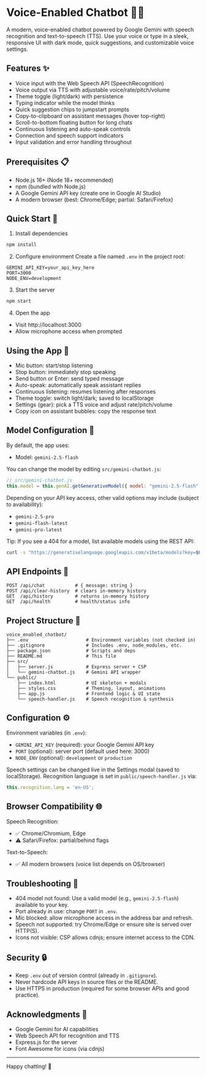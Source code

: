 # Voice-Enabled Chatbot 🤖🎤

A modern, voice-enabled chatbot powered by Google Gemini with speech recognition and text-to-speech (TTS). Use your voice or type in a sleek, responsive UI with dark mode, quick suggestions, and customizable voice settings.

## Features ✨

- Voice input with the Web Speech API (SpeechRecognition)
- Voice output via TTS with adjustable voice/rate/pitch/volume
- Theme toggle (light/dark) with persistence
- Typing indicator while the model thinks
- Quick suggestion chips to jumpstart prompts
- Copy-to-clipboard on assistant messages (hover top-right)
- Scroll-to-bottom floating button for long chats
- Continuous listening and auto-speak controls
- Connection and speech support indicators
- Input validation and error handling throughout

## Prerequisites 📋

- Node.js 16+ (Node 18+ recommended)
- npm (bundled with Node.js)
- A Google Gemini API key (create one in Google AI Studio)
- A modern browser (best: Chrome/Edge; partial: Safari/Firefox)

## Quick Start 🚀

1) Install dependencies
```bash
npm install
```

2) Configure environment
Create a file named `.env` in the project root:
```
GEMINI_API_KEY=your_api_key_here
PORT=3000
NODE_ENV=development
```

3) Start the server
```bash
npm start
```

4) Open the app
- Visit http://localhost:3000
- Allow microphone access when prompted

## Using the App 📖

- Mic button: start/stop listening
- Stop button: immediately stop speaking
- Send button or Enter: send typed message
- Auto-speak: automatically speak assistant replies
- Continuous listening: resumes listening after responses
- Theme toggle: switch light/dark; saved to localStorage
- Settings (gear): pick a TTS voice and adjust rate/pitch/volume
- Copy icon on assistant bubbles: copy the response text

## Model Configuration 🤖

By default, the app uses:

- Model: `gemini-2.5-flash`

You can change the model by editing `src/gemini-chatbot.js`:
```js
// src/gemini-chatbot.js
this.model = this.genAI.getGenerativeModel({ model: "gemini-2.5-flash" });
```
Depending on your API key access, other valid options may include (subject to availability):

- `gemini-2.5-pro`
- `gemini-flash-latest`
- `gemini-pro-latest`

Tip: If you see a 404 for a model, list available models using the REST API:
```bash
curl -s "https://generativelanguage.googleapis.com/v1beta/models?key=$GEMINI_API_KEY"
```

## API Endpoints 🔌

```
POST /api/chat           # { message: string }
POST /api/clear-history  # clears in-memory history
GET  /api/history        # returns in-memory history
GET  /api/health         # health/status info
```

## Project Structure 📁

```
voice_enabled_chatbot/
├── .env                     # Environment variables (not checked in)
├── .gitignore               # Includes .env, node_modules, etc.
├── package.json             # Scripts and deps
├── README.md                # This file
├── src/
│   ├── server.js            # Express server + CSP
│   └── gemini-chatbot.js    # Gemini API wrapper
└── public/
    ├── index.html           # UI skeleton + modals
    ├── styles.css           # Theming, layout, animations
    ├── app.js               # Frontend logic & UI state
    └── speech-handler.js    # Speech recognition & synthesis
```

## Configuration ⚙️

Environment variables (in `.env`):

- `GEMINI_API_KEY` (required): your Google Gemini API key
- `PORT` (optional): server port (default used here: 3000)
- `NODE_ENV` (optional): `development` or `production`

Speech settings can be changed live in the Settings modal (saved to localStorage). Recognition language is set in `public/speech-handler.js` via:
```js
this.recognition.lang = 'en-US';
```

## Browser Compatibility 🌐

Speech Recognition:
- ✅ Chrome/Chromium, Edge
- ⚠️ Safari/Firefox: partial/behind flags

Text-to-Speech:
- ✅ All modern browsers (voice list depends on OS/browser)

## Troubleshooting 🔧

- 404 model not found: Use a valid model (e.g., `gemini-2.5-flash`) available to your key.
- Port already in use: change `PORT` in `.env`.
- Mic blocked: allow microphone access in the address bar and refresh.
- Speech not supported: try Chrome/Edge or ensure site is served over HTTP(S).
- Icons not visible: CSP allows cdnjs; ensure internet access to the CDN.

## Security 🔒

- Keep `.env` out of version control (already in `.gitignore`).
- Never hardcode API keys in source files or the README.
- Use HTTPS in production (required for some browser APIs and good practice).

## Acknowledgments 🙏

- Google Gemini for AI capabilities
- Web Speech API for recognition and TTS
- Express.js for the server
- Font Awesome for icons (via cdnjs)

---

Happy chatting! 🎉